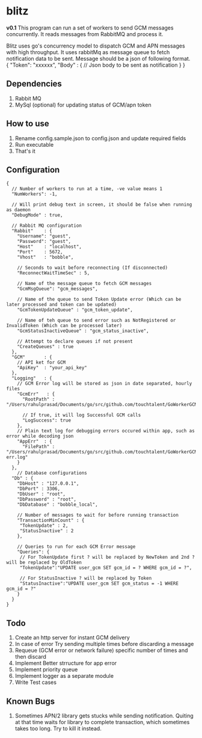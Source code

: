 # blitz #
__v0.1__
This program can run a set of workers to send GCM messages concurrently. It reads messages from RabbitMQ and process it.  

Blitz uses go's concurrency model to dispatch GCM and APN messages with high throughput.
It uses rabbitMq as message queue to fetch notification data to be sent.
Message should be a json of following format.  
     {
         "Token": "xxxxxx",
         "Body" : {
             // Json body to be sent as notification
         }
     }


## Dependencies ##
1. Rabbit MQ
1. MySql (optional) for updating status of GCM/apn token
    

## How to use ##
1. Rename config.sample.json to config.json and update required fields
2. Run executable
3. That's it

## Configuration ##
    {
      // Number of workers to run at a time, -ve value means 1
      "NumWorkers": -1, 
      
      // Will print debug text in screen, it should be false when running as daemon
      "DebugMode" : true,
    
      // Rabbit MQ configuration
      "Rabbit"    : {
        "Username": "guest",
        "Password": "guest",
        "Host"    : "localhost",
        "Port"    : 5672,
        "Vhost"   : "bobble",
                
        // Seconds to wait before reconnecting (If disconnected)
        "ReconnectWaitTimeSec" : 5,
        
        // Name of the message queue to fetch GCM messages 
        "GcmMsgQueue": "gcm_messages",
        
        // Name of the queue to send Token Update error (Which can be later processed and token can be updated)
        "GcmTokenUpdateQueue" : "gcm_token_update",
        
        // Name of teh queue to send error such as NotRegistered or InvalidToken (Which can be processed later)
        "GcmStatusInactiveQueue" : "gcm_status_inactive",
        
        // Attempt to declare queues if not present
        "CreateQueues" : true
      },
      "GCM"       : {
        // API ket for GCM
        "ApiKey"  : "your_api_key"
      },
      "Logging"   : {
        // GCM Error log will be stored as json in date separated, hourly files
        "GcmErr"   : {
          "RootPath" : "/Users/rahulprasad/Documents/go/src/github.com/touchtalent/GoWorkerGCM/log".
          
          // If true, it will log Successful GCM calls
          "LogSuccess": true
        },
        // Plain text log for debugging errors occured within app, such as error while decoding json
        "AppErr"  : {
          "FilePath" : "/Users/rahulprasad/Documents/go/src/github.com/touchtalent/GoWorkerGCM/app-err.log"
        }
      },
        // Database configurations
      "Db" : {
        "DbHost" : "127.0.0.1",
        "DbPort" : 3306,
        "DbUser" : "root",
        "DbPassword" : "root",
        "DbDatabase" : "bobble_local",
        
        // Number of messages to wait for before running transaction 
        "TransactionMinCount" : {
         "TokenUpdate" : 2,
         "StatusInactive" : 2
        },
        
        // Queries to run for each GCM Error message 
        "Queries": {
         // For TokenUpdate first ? will be replaced by NewToken and 2nd ? will be replaced by OldToken
         "TokenUpdate":"UPDATE user_gcm SET gcm_id = ? WHERE gcm_id = ?",
         
         // For StatusInactive ? will be replaced by Token
         "StatusInactive":"UPDATE user_gcm SET gcm_status = -1 WHERE gcm_id = ?"
        }
      }
    }
    
## Todo ##
1. Create an http server for instant GCM delivery
2. In case of error Try sending multiple times before discarding a message
3. Requeue (GCM error or network failure) specific number of times and then discard
4. Implement Better strructure for app error
5. Implement priority queue
6. Implement logger as a separate module
7. Write Test cases 

## Known Bugs ##
1. Sometimes APN/2 library gets stucks while sending notification. Quiting at that time waits for library to complete transaction, which sometimes takes too long. Try to kill it instead. 